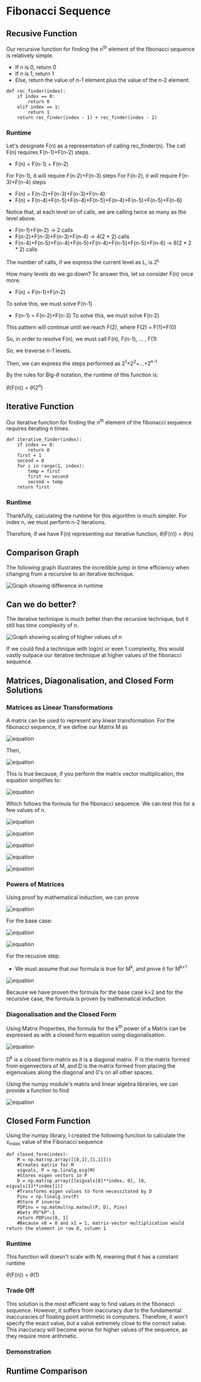 # Fibonacci Sequence
## Recusive Function
Our recursive function for finding the n<sup>th</sup> element of the fibonacci sequence is relatively simple.
- If n is 0, return 0
- If n is 1, return 1
- Else, return the value of n-1 element plus the value of the n-2 element.
~~~
def rec_finder(index):
    if index == 0:
        return 0
    elif index == 1:
        return 1
    return rec_finder(index - 1) + rec_finder(index - 2)
~~~
### Runtime
Let's designate F(n) as a representation of calling rec_finder(n).
The call F(n) requires F(n-1)+F(n-2) steps. 
- F(n) = F(n-1) + F(n-2)
 
For F(n-1), it will require F(n-2)+F(n-3) steps
For F(n-2), it will require F(n-3)+F(n-4) steps 
- F(n) = F(n-2)+F(n-3)+F(n-3)+F(n-4)
- F(n) = F(n-4)+F(n-5)+F(n-4)+F(n-5)+F(n-4)+F(n-5)+F(n-5)+F(n-6)

Notice that, at each level on of calls, we are calling twice as many as the level above.
- F(n-1)+F(n-2) -> 2 calls
- F(n-2)+F(n-3)+F(n-3)+F(n-4) -> 4(2 * 2) calls
- F(n-4)+F(n-5)+F(n-4)+F(n-5)+F(n-4)+F(n-5)+F(n-5)+F(n-6) -> 8(2 * 2 * 2) calls

The number of calls, if we express the current level as L, is 2<sup>L</sup>

How many levels do we go down? To answer this, let us consider F(n) once more.
- F(n) = F(n-1)+F(n-2)

To solve this, we must solve F(n-1)
- F(n-1) = F(n-2)+F(n-3)
To solve this, we must solve F(n-2)

This pattern will continue until we reach F(2), where F(2) = F(1)+F(0)

So, in order to resolve F(n), we must call F(n), F(n-1), ... , F(1)

So, we traverse n-1 levels.

Then, we can express the steps performed as 2<sup>1</sup>+2<sup>2</sup>+...+2<sup>n-1</sup>

By the rules for Big-$\theta$ notation, the runtime of this function is:

 $\theta$(F(n)) = $\theta$(2<sup>n</sup>)

## Iterative Function
Our iterative function for finding the n<sup>th</sup> element of the fibonacci sequence requires iterating n times.
~~~
def iterative_finder(index):
    if index == 0:
        return 0
    first = 1
    second = 0
    for i in range(1, index):
        temp = first
        first += second
        second = temp
    return first
~~~
### Runtime
Thankfully, calculating the runtime for this algorithm is much simpler. For index n, we must perform n-2 iterations.

Therefore, if we have F(n) representing our iterative function, $\theta$(F(n)) = $\theta$(n)
## Comparison Graph
The following graph illustrates the incredible jump in time efficiency when changing from a recursive to an iterative technique.

![Graph showing difference in runtime](/rec_vs_iterative.png)
## Can we do better?

The iterative technique is much better than the recursive technique, but it still has time complexity of n.

![Graph showing scaling of higher values of n](/iterative_vs_bestfit.png)

If we could find a technique with log(n) or even 1 complexity, this would vastly outpace our iterative technique at higher values of the fibonacci sequence.
## Matrices, Diagonalisation, and Closed Form Solutions
### Matrices as Linear Transformations
A matrix can be used to represent any linear transformation. For the fibonacci sequence, if we define our Matrix M as

![equation](https://latex.codecogs.com/png.image?%5Cdpi%7B110%7D%5Cbg%7Bwhite%7DM=%5Cbegin%7Bpmatrix%7D0&1%5C%5C1&1%5C%5C%5Cend%7Bpmatrix%7D)

Then, 

![equation](https://latex.codecogs.com/png.image?%5Cdpi%7B110%7D%5Cbg%7Bwhite%7DM%5Cleft(%5Cbegin%7Barray%7D%7Bcc%7D0&1%5C%5C1&1%5Cend%7Barray%7D%5Cright)%5Cleft(%5Cbegin%7Barray%7D%7Bcc%7Dx_n%5C%5Cx_%7Bn&plus;1%7D%5Cend%7Barray%7D%5Cright)=%5Cleft(%5Cbegin%7Barray%7D%7Bcc%7Dx_%7Bn&plus;1%7D%5C%5Cx_%7Bn&plus;2%7D%5Cend%7Barray%7D%5Cright))

This is true because, if you perform the matrix vector multiplication, the equation simplifies to:

![equation](https://latex.codecogs.com/png.image?%5Cdpi%7B110%7D%5Cbg%7Bwhite%7DM%5Cleft(%5Cbegin%7Barray%7D%7Bcc%7D0*x_n&plus;1*x_%7Bn&plus;1%7D%5C%5C1*x_n&plus;1*x_%7Bn&plus;1%7D%5Cend%7Barray%7D%5Cright)=%5Cleft(%5Cbegin%7Barray%7D%7Bcc%7Dx_%7Bn&plus;1%7D%5C%5Cx_%7Bn&plus;2%7D%5Cend%7Barray%7D%5Cright))

Which follows the formula for the fibonacci sequence.
We can test this for a few values of n.

![equation](https://latex.codecogs.com/png.image?%5Cdpi%7B110%7D%5Cbg%7Bwhite%7Dx_0=0,x_1=1,x_2=1,x_3=2,x_4=3,x_5=5)

![equation](https://latex.codecogs.com/png.image?%5Cdpi%7B110%7D%5Cbg%7Bwhite%7DM%5Cleft(%5Cbegin%7Barray%7D%7Bcc%7D0&1%5C%5C1&1%5Cend%7Barray%7D%5Cright)%5Cleft(%5Cbegin%7Barray%7D%7Bcc%7Dx_0%5C%5Cx_%7B1%7D%5Cend%7Barray%7D%5Cright)=%5Cleft(%5Cbegin%7Barray%7D%7Bcc%7D0&plus;1%5C%5C0&plus;1%5Cend%7Barray%7D%5Cright)=%5Cleft(%5Cbegin%7Barray%7D%7Bcc%7D1(x_%7B1%7D)%5C%5C1(x_%7B2%7D)%5Cend%7Barray%7D%5Cright))

![equation](https://latex.codecogs.com/png.image?%5Cdpi%7B110%7D%5Cbg%7Bwhite%7DM%5Cleft(%5Cbegin%7Barray%7D%7Bcc%7D0&1%5C%5C1&1%5Cend%7Barray%7D%5Cright)%5Cleft(%5Cbegin%7Barray%7D%7Bcc%7Dx_1%5C%5Cx_2%5Cend%7Barray%7D%5Cright)=%5Cleft(%5Cbegin%7Barray%7D%7Bcc%7D0&plus;1%5C%5C1&plus;1%5Cend%7Barray%7D%5Cright)=%5Cleft(%5Cbegin%7Barray%7D%7Bcc%7D1(x_%7B2%7D)%5C%5C2(x_%7B3%7D)%5Cend%7Barray%7D%5Cright))

![equation](https://latex.codecogs.com/png.image?%5Cdpi%7B110%7D%5Cbg%7Bwhite%7DM%5Cleft(%5Cbegin%7Barray%7D%7Bcc%7D0&1%5C%5C1&1%5Cend%7Barray%7D%5Cright)%5Cleft(%5Cbegin%7Barray%7D%7Bcc%7Dx_2%5C%5Cx_3%5Cend%7Barray%7D%5Cright)=%5Cleft(%5Cbegin%7Barray%7D%7Bcc%7D0&plus;2%5C%5C1&plus;2%5Cend%7Barray%7D%5Cright)=%5Cleft(%5Cbegin%7Barray%7D%7Bcc%7D2(x_%7B3%7D)%5C%5C3(x_%7B4%7D)%5Cend%7Barray%7D%5Cright))

![equation](https://latex.codecogs.com/png.image?%5Cdpi%7B110%7D%5Cbg%7Bwhite%7DM%5Cleft(%5Cbegin%7Barray%7D%7Bcc%7D0&1%5C%5C1&1%5Cend%7Barray%7D%5Cright)%5Cleft(%5Cbegin%7Barray%7D%7Bcc%7Dx_3%5C%5Cx_4%5Cend%7Barray%7D%5Cright)=%5Cleft(%5Cbegin%7Barray%7D%7Bcc%7D0&plus;3%5C%5C2&plus;3%5Cend%7Barray%7D%5Cright)=%5Cleft(%5Cbegin%7Barray%7D%7Bcc%7D3(x_%7B4%7D)%5C%5C5(x_%7B5%7D)%5Cend%7Barray%7D%5Cright))
### Powers of Matrices
Using proof by mathematical induction, we can prove

![equation](https://latex.codecogs.com/png.image?%5Cdpi%7B110%7D%5Cbg%7Bwhite%7DM%5Ek%5Cleft(%5Cbegin%7Barray%7D%7Bcc%7Dx_0%5C%5Cx_1%5Cend%7Barray%7D%5Cright)=%5Cleft(%5Cbegin%7Barray%7D%7Bcc%7Dx_k%5C%5Cx_%7Bk&plus;1%7D%5Cend%7Barray%7D%5Cright))

For the base case:

![equation](https://latex.codecogs.com/png.image?%5Cdpi%7B110%7D%5Cbg%7Bwhite%7D%20M%5E1%5Cleft(%5Cbegin%7Barray%7D%7Bcc%7Dx_0%5C%5Cx_1%5Cend%7Barray%7D%5Cright)=M%5Cleft(%5Cbegin%7Barray%7D%7Bcc%7Dx_0%5C%5Cx_1%5Cend%7Barray%7D%5Cright)=%5Cleft(%5Cbegin%7Barray%7D%7Bcc%7Dx_1%5C%5Cx_2%5Cend%7Barray%7D%5Cright))

![equation](https://latex.codecogs.com/png.image?%5Cdpi%7B110%7D%5Cbg%7Bwhite%7DM%5E2%5Cleft(%5Cbegin%7Barray%7D%7Bcc%7Dx_0%5C%5Cx_1%5Cend%7Barray%7D%5Cright)=MM%5Cleft(%5Cbegin%7Barray%7D%7Bcc%7Dx_0%5C%5Cx_1%5Cend%7Barray%7D%5Cright)=M%5Cleft(%5Cbegin%7Barray%7D%7Bcc%7Dx_1%5C%5Cx_2%5Cend%7Barray%7D%5Cright)=%5Cleft(%5Cbegin%7Barray%7D%7Bcc%7Dx_2%5C%5Cx_3%5Cend%7Barray%7D%5Cright))

For the recusive step:
- We must assume that our formula is true for M<sup>k</sup>, and prove it for M<sup>k+1</sup>

![equation](https://latex.codecogs.com/png.image?%5Cdpi%7B110%7D%5Cbg%7Bwhite%7DM%5E%7Bk&plus;1%7D%5Cleft(%5Cbegin%7Barray%7D%7Bcc%7Dx_0%5C%5Cx_1%5Cend%7Barray%7D%5Cright)=MM%5Ek%5Cleft(%5Cbegin%7Barray%7D%7Bcc%7Dx_0%5C%5Cx_1%5Cend%7Barray%7D%5Cright)=M%5Cleft(%5Cbegin%7Barray%7D%7Bcc%7Dx_k%5C%5Cx_%7Bk&plus;1%7D%5Cend%7Barray%7D%5Cright)=%5Cleft(%5Cbegin%7Barray%7D%7Bcc%7Dx_%7Bk&plus;1%7D%5C%5Cx_%7Bk&plus;2%7D%5Cend%7Barray%7D%5Cright))

Because we have proven the formula for the base case k=2 and for the recursive case, the formula is proven by mathematical induction.

### Diagonalisation and the Closed Form
Using Matrix Properties, the formula for the k<sup>th</sup> power of a Matrix can be expressed as with a closed form equation using diagonalisation. 

![equation](https://latex.codecogs.com/png.image?%5Cdpi%7B110%7D%5Cbg%7Bwhite%7DM%5Ek=PD%5EkP%5E%7B-1%7D)

D<sup>k</sup> is a closed form matrix as it is a diagonal matrix.
P is the matrix formed from eigenvectors of M, and D is the matrix formed from placing the eigenvalues along the diagonal and 0's on all other spaces.

Using the numpy module's matrix and linear algebra libraries, we can provide a function to find 

![equation](https://latex.codecogs.com/png.image?%5Cdpi%7B110%7D%5Cbg%7Bwhite%7DM%5Ek=PD%5EkP%5E%7B-1%7D)

## Closed Form Function
Using the numpy library, I created the following function to calculate the x<sub>index</sub> value of the Fibonacci sequence
~~~
def closed_form(index):
    M = np.mat(np.array([[0,1],[1,1]]))
    #Creates matrix for M
    eigvals, P = np.linalg.eig(M)
    #Stores eigen vectors in P
    D = np.mat(np.array([[eigvals[0]**index, 0], [0, eigvals[1]**index]]))
    #Transforms eigen values to form necessitated by D
    Pinv = np.linalg.inv(P)
    #Store P inverse
    PDPinv = np.matmul(np.matmul(P, D), Pinv)
    #Gets PD^kP^-1
    return PDPinv[0, 1]
    #Because x0 = 0 and x1 = 1, matrix-vector multiplication would return the element in row 0, column 1
~~~

### Runtime
This function will doesn't scale with N, meaning that it has a constant runtime 

$\theta$(F(n)) = $\theta$(1)

### Trade Off
This solution is the most efficient way to find values in the fibonacci sequence. However, it suffers from inaccuracy due to the fundamental inaccuracies of floating point arithmetic in computers. Therefore, it won't specify the exact value, but a value extremely close to the correct value.
This inaccuracy will become worse for higher values of the sequence, as they require more arithmetic.
### Demonstration

## Runtime Comparison